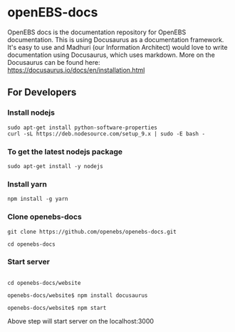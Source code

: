 # openEBS-docs

OpenEBS docs is the documentation repository for OpenEBS documentation. This is using Docusaurus as a documentation framework. It's easy to use and Madhuri (our Information Architect) would love to write documentation using Docusaurus, which uses markdown. 
More on the Docusaurus can be found here: https://docusaurus.io/docs/en/installation.html


## For Developers

### Install nodejs

```
sudo apt-get install python-software-properties
curl -sL https://deb.nodesource.com/setup_9.x | sudo -E bash -

```

### To get the latest nodejs package

```
sudo apt-get install -y nodejs
```


### Install yarn
```
npm install -g yarn

```

### Clone openebs-docs

```
git clone https://github.com/openebs/openebs-docs.git

cd openebs-docs
```

### Start server

```

cd openebs-docs/website

openebs-docs/website$ npm install docusaurus

openebs-docs/website$ npm start
```
Above step will start server on the localhost:3000
